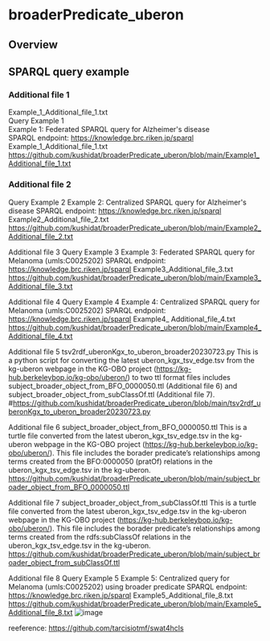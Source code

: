 # broaderPredicate_uberon

## Overview

## SPARQL query example
### Additional file 1
Example_1_Additional_file_1.txt   
Query Example 1  
Example 1: Federated SPARQL query for Alzheimer's disease  
SPARQL endpoint: https://knowledge.brc.riken.jp/sparql  
Example_1_Additional_file_1.txt  
https://github.com/kushidat/broaderPredicate_uberon/blob/main/Example1_Additional_file_1.txt

### Additional file 2
Query Example 2
Example 2: Centralized SPARQL query for Alzheimer's disease 
SPARQL endpoint: https://knowledge.brc.riken.jp/sparql
Example2_Additional_file_2.txt
https://github.com/kushidat/broaderPredicate_uberon/blob/main/Example2_Additional_file_2.txt 
 
Additional file 3
Query Example 3
Example 3: Federated SPARQL query for Melanoma (umls:C0025202)
SPARQL endpoint: https://knowledge.brc.riken.jp/sparql
Example3_Additional_file_3.txt
https://github.com/kushidat/broaderPredicate_uberon/blob/main/Example3_Additional_file_3.txt

Additional file 4
Query Example 4
Example 4: Centralized SPARQL query for Melanoma (umls:C0025202)
SPARQL endpoint: https://knowledge.brc.riken.jp/sparql
Example4_ Additional_file_4.txt
https://github.com/kushidat/broaderPredicate_uberon/blob/main/Example4_Additional_file_4.txt 

Additional file 5
tsv2rdf_uberonKgx_to_uberon_broader20230723.py
This is a python script for converting the latest uberon_kgx_tsv_edge.tsv from the kg-uberon webpage in the KG-OBO project (https://kg-hub.berkeleybop.io/kg-obo/uberon/) to two ttl format files includes subject_broader_object_from_BFO_0000050.ttl (Additional file 6) and subject_broader_object_from_subClassOf.ttl (Additional file 7).
#https://github.com/kushidat/broaderPredicate_uberon/blob/main/tsv2rdf_uberonKgx_to_uberon_broader20230723.py

Additional file 6
subject_broader_object_from_BFO_0000050.ttl
This is a turtle file converted from the latest uberon_kgx_tsv_edge.tsv in the kg-uberon webpage in the KG-OBO project (https://kg-hub.berkeleybop.io/kg-obo/uberon/). This file includes the borader predicate’s relationships among terms created from the BFO:0000050 (pratOf) relations in the uberon_kgx_tsv_edge.tsv in the kg-uberon.
https://github.com/kushidat/broaderPredicate_uberon/blob/main/subject_broader_object_from_BFO_0000050.ttl

Additional file 7
subject_broader_object_from_subClassOf.ttl
This is a turtle file converted from the latest uberon_kgx_tsv_edge.tsv in the kg-uberon webpage in the KG-OBO project (https://kg-hub.berkeleybop.io/kg-obo/uberon/). This file includes the borader predicate’s relationships among terms created from the rdfs:subClassOf relations in the uberon_kgx_tsv_edge.tsv in the kg-uberon.
https://github.com/kushidat/broaderPredicate_uberon/blob/main/subject_broader_object_from_subClassOf.ttl 

Additional file 8
Query Example 5
Example 5: Centralized query for Melanoma (umls:C0025202) using broader predicate
SPARQL endpoint: https://knowledge.brc.riken.jp/sparql
Example5_Additional_file_8.txt
https://github.com/kushidat/broaderPredicate_uberon/blob/main/Example5_Additional_file_8.txt 
![image](https://github.com/kushidat/broaderPredicate_uberon/assets/1106622/9eeab200-2b95-4ce0-890e-aa29af439087)


reeference:
https://github.com/tarcisiotmf/swat4hcls
